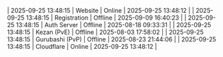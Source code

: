 | 2025-09-25 13:48:15 | Website | Online | 2025-09-25 13:48:12 |
| 2025-09-25 13:48:15 | Registration | Offline | 2025-09-09 16:40:23 |
| 2025-09-25 13:48:15 | Auth Server | Offline | 2025-08-18 09:33:31 |
| 2025-09-25 13:48:15 | Kezan (PvE) | Offline | 2025-08-03 17:58:02 |
| 2025-09-25 13:48:15 | Gurubashi (PvP) | Offline | 2025-08-23 21:44:06 |
| 2025-09-25 13:48:15 | Cloudflare | Online | 2025-09-25 13:48:12 |
